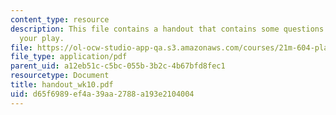 ```yaml
---
content_type: resource
description: This file contains a handout that contains some questions for revising
  your play.
file: https://ol-ocw-studio-app-qa.s3.amazonaws.com/courses/21m-604-playwriting-i-spring-2005/d65f6989ef4a39aa2788a193e2104004_handout_wk10.pdf
file_type: application/pdf
parent_uid: a12eb51c-c5bc-055b-3b2c-4b67bfd8fec1
resourcetype: Document
title: handout_wk10.pdf
uid: d65f6989-ef4a-39aa-2788-a193e2104004
---
```

